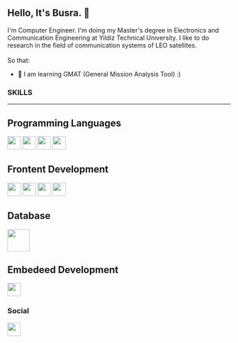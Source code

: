 ## Hello, It's Busra. 👋

I'm Computer Engineer. I'm doing my Master's degree in Electronics and Communication Engineering at Yildiz Technical University. I like to do research in the field of communication systems of LEO satellites.
<br>
<br> So that: 
- 🔭 I am learning GMAT (General Mission Analysis Tool) :)
### SKILLS <hr/>
## Programming Languages
<img src="https://cdn.worldvectorlogo.com/logos/c--4.svg" style="width:30px;height:30px"><img/>
<img src="https://cdn.worldvectorlogo.com/logos/c-1.svg" style="width:30px;height:30px"><img/>
<img src="https://cdn.worldvectorlogo.com/logos/c.svg" style="width:30px;height:30px"><img/>
<img src="https://cdn.worldvectorlogo.com/logos/logo-javascript.svg" style="width:30px;height:30px">

## Frontent Development
<img src="https://cdn.worldvectorlogo.com/logos/css-3.svg" style="width:30px;height:30px"><img/>
<img src="https://cdn.worldvectorlogo.com/logos/html-1.svg" style="width:30px;height:30px"><img/>
<img src="https://cdn.worldvectorlogo.com/logos/bootstrap-5-1.svg" style="width:30px;height:30px"><img/>
<img src="https://cdn.worldvectorlogo.com/logos/react-2.svg" style="width:30px;height:30px"><img/>
## Database

<img src="https://cdn.worldvectorlogo.com/logos/microsoft-sql-server-1.svg" style="width:50px;height:50px"><img/>

## Embedeed Development
<img src="https://cdn.worldvectorlogo.com/logos/react-2.svg" style="width:30px;height:30px"><img/>
### Social
<img src="https://cdn-icons-png.flaticon.com/128/270/270798.png" style="width:30px;height:30px" href="https://github.com/busraydinn"><img/>
 

